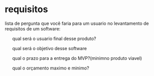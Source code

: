# requisitos
lista de pergunta que você faria para um usuario no levantamento de requisitos de um software:
<ul>qual será o usuario final desse produto?</ul>
<ul>qual será o objetivo desse software</ul>
<ul>qual o prazo para a entrega do MVP?(minimno produto viavel)</ul>
<ul>qual o orçamento maximo e minimo?</ul>

